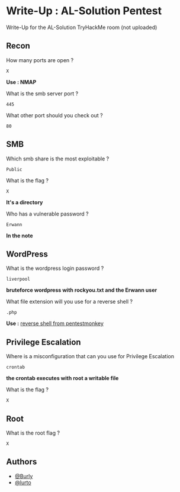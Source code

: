 
# Write-Up : AL-Solution Pentest

Write-Up for the AL-Solution TryHackMe room (not uploaded)



## Recon

How many ports are open ?

```
X
```
**Use : NMAP**

What is the smb server port ?

```
445
```

What other port should you check out ?

```
80
```

## SMB

Which smb share is the most exploitable ?

```
Public
```

What is the flag ?

```
X
```
**It's a directory**

Who has a vulnerable password ? 

```
Erwann
```
**In the note**

## WordPress

What is the wordpress login password ?

```
liverpool
```
**bruteforce wordpress with rockyou.txt and the Erwann user**

What file extension will you use for a reverse shell ?

```
.php
```
**Use :** [reverse shell from pentestmonkey](https://github.com/pentestmonkey/php-reverse-shell) 

## Privilege Escalation

Where is a misconfiguration that can you use for Privilege Escalation

```
crontab
```
**the crontab executes with root a writable file**

What is the flag ?

```
X
```

## Root

What is the root flag ?

```
X
```
## Authors

- [@Burly](https://github.com/Burly0)
- [@lurto](https://www.github.com/lurto)

